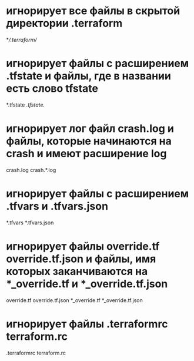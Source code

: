 # игнорирует все файлы в скрытой директории .terraform
**/.terraform/*

# игнорирует файлы с расширением .tfstate и файлы, где в названии есть слово tfstate
*.tfstate
*.tfstate.*

# игнорирует лог файл crash.log и файлы, которые начинаются на crash и имеют расширение log
crash.log
crash.*.log

# игнорирует файлы с расширением .tfvars и .tfvars.json
*.tfvars
*.tfvars.json

# игнорирует файлы override.tf override.tf.json и файлы, имя которых заканчиваются на *_override.tf и *_override.tf.json
override.tf
override.tf.json
*_override.tf
*_override.tf.json

# игнорирует файлы .terraformrc terraform.rc
.terraformrc
terraform.rc
